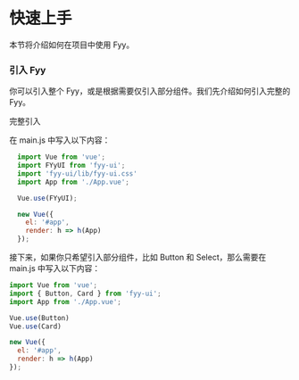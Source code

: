 # 快速上手
本节将介绍如何在项目中使用 Fyy。

### 引入 Fyy
你可以引入整个 Fyy，或是根据需要仅引入部分组件。我们先介绍如何引入完整的 Fyy。

完整引入

在 main.js 中写入以下内容：
```js
  import Vue from 'vue';
  import FYyUI from 'fyy-ui';
  import 'fyy-ui/lib/fyy-ui.css'
  import App from './App.vue';

  Vue.use(FYyUI);

  new Vue({
    el: '#app',
    render: h => h(App)
  });
```

接下来，如果你只希望引入部分组件，比如 Button 和 Select，那么需要在 main.js 中写入以下内容：

```js
import Vue from 'vue';
import { Button, Card } from 'fyy-ui';
import App from './App.vue';

Vue.use(Button)
Vue.use(Card)

new Vue({
  el: '#app',
  render: h => h(App)
});
```